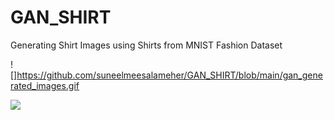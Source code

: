 # GAN_SHIRT
 Generating Shirt Images using Shirts from MNIST Fashion Dataset


![]https://github.com/suneelmeesalameher/GAN_SHIRT/blob/main/gan_generated_images.gif

<img src='https://github.com/suneelmeesalameher/GAN_SHIRT/blob/main/gan_generated_images.gif'>
